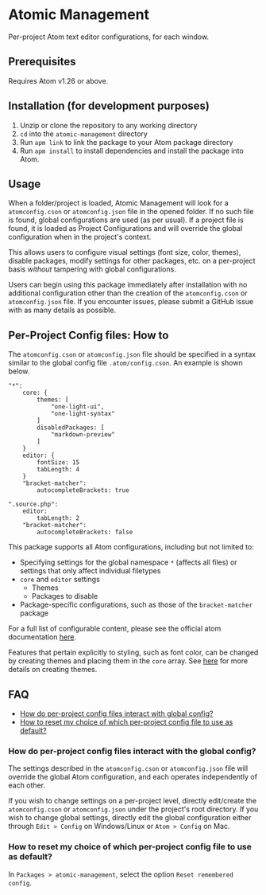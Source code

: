 # Atomic Management
Per-project Atom text editor configurations, for each window.

## Prerequisites
Requires Atom v1.26 or above.

## Installation (for development purposes)

1. Unzip or clone the repository to any working directory
2. `cd` into the `atomic-management` directory
3. Run `apm link` to link the package to your Atom package directory
4. Run `apm install` to install dependencies and install the package into Atom.

## Usage
When a folder/project is loaded, Atomic Management will look for a
`atomconfig.cson` or `atomconfig.json` file in the opened folder. If no such
file is found, global configurations are used (as per usual). If a project file
is found, it is loaded as Project Configurations and will override the global
configuration when in the project's context.

This allows users to configure visual settings (font size, color, themes),
disable packages, modify settings for other packages, etc. on a per-project
basis *without* tampering with global configurations.

Users can begin using this package immediately after installation with no
additional configuration other than the creation of the `atomconfig.cson` or 
`atomconfig.json` file. If you encounter issues, please submit a GitHub issue
with as many details as possible.

## Per-Project Config files: How to
The `atomconfig.cson` or `atomconfig.json` file should be specified in a syntax
similar to the global config file `.atom/config.cson`. An example is shown
below.

```
"*":
    core: {
        themes: [
            "one-light-ui",
            "one-light-syntax"
        ]
        disabledPackages: [
            "markdown-preview"
        ]
    }
    editor: {
        fontSize: 15
        tabLength: 4
    }
    "bracket-matcher":
        autocompleteBrackets: true

".source.php":
    editor:
        tabLength: 2
    "bracket-matcher":
        autocompleteBrackets: false

```

This package supports all Atom configurations, including but not limited to:

- Specifying settings for the global namespace `*` (affects all files) or
  settings that only affect individual filetypes
- `core` and `editor` settings
    - Themes
    - Packages to disable
- Package-specific configurations, such as those of the `bracket-matcher`
  package

For a full list of configurable content, please see the official atom
documentation [here](https://flight-manual.atom.io/using-atom/sections/basic-customization/#configuration-key-reference).

Features that pertain explicitly to styling, such as font color, can be changed
by creating themes and placing them in the `core` array. See
[here][creating-a-theme] for more details on creating themes.

[creating-a-theme]: https://flight-manual.atom.io/hacking-atom/sections/creating-a-theme/

## FAQ
- [How do per-project config files interact with global config?](#How-do-per-project-config-files-interact-with-global-config)
- [How to reset my choice of which per-project config file to use as default?](#How-to-reset-my-choice-of-which-per-project-config-file-to-use-as-default)

### How do per-project config files interact with the global config?
The settings described in the `atomconfig.cson` or `atomconfig.json` file
will override the global Atom configuration, and each operates independently of
each other.

If you wish to change settings on a per-project level, directly edit/create the
`atomconfig.cson` or `atomconfig.json` under the project's root directory. If
you wish to change global settings, directly edit the global configuration
either through `Edit > Config` on Windows/Linux or `Atom > Config` on Mac.

### How to reset my choice of which per-project config file to use as default?
In `Packages > atomic-management`, select the option `Reset remembered config`.
